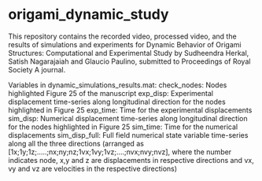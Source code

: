 # origami_dynamic_study
This repository contains the recorded video, processed video, and the results of simulations and experiments for Dynamic Behavior of Origami Structures: Computational and Experimental Study by Sudheendra Herkal, Satish Nagarajaiah and Glaucio Paulino, submitted to Proceedings of Royal Society A journal.


Variables in dynamic_simulations_results.mat:
check_nodes: Nodes highlighted Figure 25 of the manuscript
exp_disp: Experimental displacement time-series along longitudinal direction for the nodes highlighted in Figure 25 
exp_time: Time for the experimental displacements
sim_disp: Numerical displacement time-series along longitudinal direction for the nodes highlighted in Figure 25 
sim_time: Time for the numerical displacements
sim_disp_full: Full field numerical state variable time-series along all the three directions (arranged as [1x;1y;1z;.....;nx;ny;nz;1vx;1vy;1vz;....;nvx;nvy;nvz], where the number indicates node, x,y and z are displacements in respective directions and vx, vy and vz are velocities in the respective directions)
